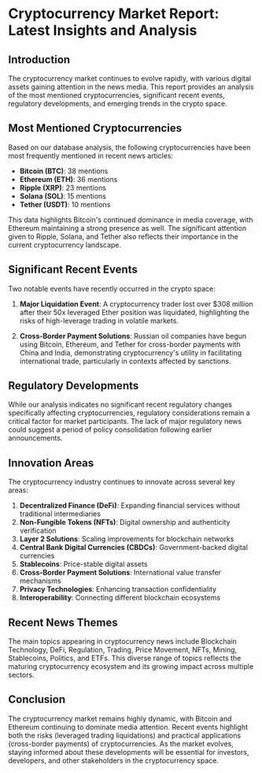 # Cryptocurrency Market Report: Latest Insights and Analysis

## Introduction

The cryptocurrency market continues to evolve rapidly, with various digital assets gaining attention in the news media. This report provides an analysis of the most mentioned cryptocurrencies, significant recent events, regulatory developments, and emerging trends in the crypto space.

## Most Mentioned Cryptocurrencies

Based on our database analysis, the following cryptocurrencies have been most frequently mentioned in recent news articles:

- **Bitcoin (BTC)**: 38 mentions
- **Ethereum (ETH)**: 36 mentions
- **Ripple (XRP)**: 23 mentions
- **Solana (SOL)**: 15 mentions
- **Tether (USDT)**: 10 mentions

This data highlights Bitcoin's continued dominance in media coverage, with Ethereum maintaining a strong presence as well. The significant attention given to Ripple, Solana, and Tether also reflects their importance in the current cryptocurrency landscape.

## Significant Recent Events

Two notable events have recently occurred in the crypto space:

1. **Major Liquidation Event**: A cryptocurrency trader lost over $308 million after their 50x leveraged Ether position was liquidated, highlighting the risks of high-leverage trading in volatile markets.

2. **Cross-Border Payment Solutions**: Russian oil companies have begun using Bitcoin, Ethereum, and Tether for cross-border payments with China and India, demonstrating cryptocurrency's utility in facilitating international trade, particularly in contexts affected by sanctions.

## Regulatory Developments

While our analysis indicates no significant recent regulatory changes specifically affecting cryptocurrencies, regulatory considerations remain a critical factor for market participants. The lack of major regulatory news could suggest a period of policy consolidation following earlier announcements.

## Innovation Areas

The cryptocurrency industry continues to innovate across several key areas:

1. **Decentralized Finance (DeFi)**: Expanding financial services without traditional intermediaries
2. **Non-Fungible Tokens (NFTs)**: Digital ownership and authenticity verification
3. **Layer 2 Solutions**: Scaling improvements for blockchain networks
4. **Central Bank Digital Currencies (CBDCs)**: Government-backed digital currencies
5. **Stablecoins**: Price-stable digital assets
6. **Cross-Border Payment Solutions**: International value transfer mechanisms
7. **Privacy Technologies**: Enhancing transaction confidentiality
8. **Interoperability**: Connecting different blockchain ecosystems

## Recent News Themes

The main topics appearing in cryptocurrency news include Blockchain Technology, DeFi, Regulation, Trading, Price Movement, NFTs, Mining, Stablecoins, Politics, and ETFs. This diverse range of topics reflects the maturing cryptocurrency ecosystem and its growing impact across multiple sectors.

## Conclusion

The cryptocurrency market remains highly dynamic, with Bitcoin and Ethereum continuing to dominate media attention. Recent events highlight both the risks (leveraged trading liquidations) and practical applications (cross-border payments) of cryptocurrencies. As the market evolves, staying informed about these developments will be essential for investors, developers, and other stakeholders in the cryptocurrency space.
